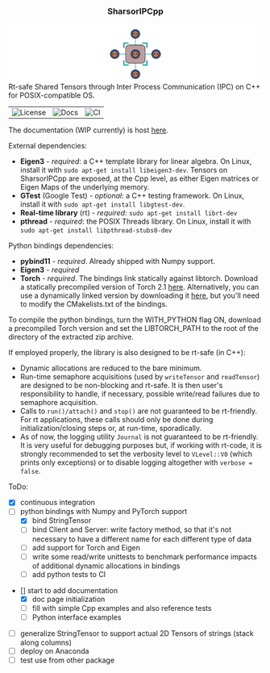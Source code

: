 ### <center> SharsorIPCpp </center>

<!-- ![GitHub-Mark-Light](docs/icon-light.svg#gh-dark-mode-only)![GitHub-Mark-Dark](docs/icon-dark.svg#gh-light-mode-only) -->
![icon.svg](docs/sphinx/source/_static/icon.svg)
Rt-safe Shared Tensors through Inter Process Communication (IPC) on C++ for POSIX-compatible OS.

<center>
<table>
  <tr>
    <td><img src="https://img.shields.io/badge/License-GPLv2-purple.svg" alt="License"></td>
    <td><img src="https://img.shields.io/badge/Docs-WIP-yellow" alt="Docs"></td>
    <td><img src="https://app.travis-ci.com/AndrePatri/SharsorIPCpp.svg?branch=main" alt="CI"></td>
  </tr>
</table>
</center>

The documentation (WIP currently) is host [here](https://andrepatri.github.io/SharsorIPCpp/v0.1.0/index.html).

External dependencies: 
- **Eigen3** - *required*: a C++ template library for linear algebra. On Linux, install it with ```sudo apt-get install libeigen3-dev```. Tensors on SharsorIPCpp are exposed, at the Cpp level, as either Eigen matrices or Eigen Maps of the underlying memory.
- **GTest** (Google Test) - *optional*: a C++ testing framework. On Linux, install it with ```sudo apt-get install libgtest-dev```.
- **Real-time library** (rt) - *required*: ```sudo apt-get install librt-dev```
- **pthread** - *required*: the POSIX Threads library. On Linux, install it with ```sudo apt-get install libpthread-stubs0-dev```

Python bindings dependencies: 
- **pybind11** - *required*. Already shipped with Numpy support.
- **Eigen3** - *required*
- **Torch** - *required*. The bindings link statically against libtorch. Download a statically precompiled version of Torch 2.1 [here](https://download.pytorch.org/libtorch/cpu/libtorch-static-with-deps-2.1.0%2Bcpu.zip). Alternatively, you can use a dynamically linked version by downloading it [here](https://download.pytorch.org/libtorch/cpu/libtorch-dynamic-with-deps-2.1.0%2Bcpu.zip), but you'll need to modify the CMakelists.txt of the bindings.

To compile the python bindings, turn the WITH_PYTHON flag ON, download a precompiled Torch version and set the LIBTORCH_PATH to the root of the directory of the extracted zip archive.

<!-- 
The library is also shipped with Python bindings with both Numpy or PyTorch support. To be able to compile the bindings, you'll need the following packages:
- **pybind11**
- **Torch**
- **NumPy**
- **Eigen** -->

If employed properly, the library is also designed to be rt-safe (in C++):
- Dynamic allocations are reduced to the bare minimum.
- Run-time semaphore acquisitions (used by `writeTensor` and `readTensor`) are designed to be non-blocking and rt-safe. It is then user's responsibility to handle, if necessary, possible write/read failures due to semaphore acquisition.
- Calls to `run()/attach()` and `stop()` are not guaranteed to be rt-friendly. For rt applications, these calls should only be done during initialization/closing steps or, at run-time, sporadically.
- As of now, the logging utility `Journal` is not guaranteed to be rt-friendly. It is very useful for debugging purposes but, if working with rt-code, it is strongly recommended to set the verbosity level to `VLevel::V0` (which prints only exceptions) or to disable logging altogether with `verbose = false`.

ToDo:
- [x] continuous integration  
- [ ] python bindings with Numpy and PyTorch support
  - [x] bind StringTensor
  - [ ] bind Client and Server: write factory method, so that it's not necessary to have a different name for each different type of data
  - [ ] add support for Torch and Eigen
  - [ ] write some read/write unittests to benchmark performance impacts of additional dynamic allocations in bindings
  - [ ] add python tests to CI
- [] start to add documentation
  - [x] doc page initialization
  - [ ] fill with simple Cpp examples and also reference tests
  - [ ] Python interface examples
- [ ] generalize StringTensor to support actual 2D Tensors of strings (stack along columns)
- [ ] deploy on Anaconda 
- [ ] test use from other package 
